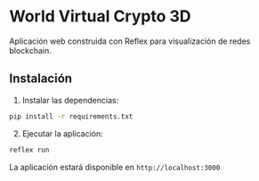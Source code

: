 # World Virtual Crypto 3D

Aplicación web construida con Reflex para visualización de redes blockchain.

## Instalación

1. Instalar las dependencias:
```bash
pip install -r requirements.txt
```

2. Ejecutar la aplicación:
```bash
reflex run
```

La aplicación estará disponible en `http://localhost:3000` 
